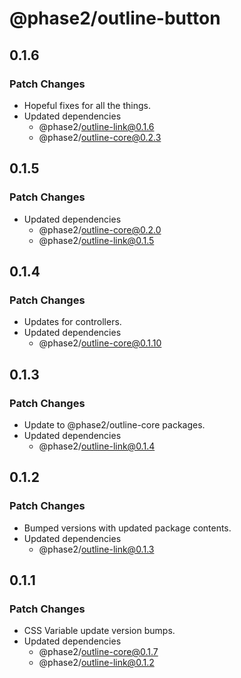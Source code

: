 # @phase2/outline-button

## 0.1.6

### Patch Changes

- Hopeful fixes for all the things.
- Updated dependencies
  - @phase2/outline-link@0.1.6
  - @phase2/outline-core@0.2.3

## 0.1.5

### Patch Changes

- Updated dependencies
  - @phase2/outline-core@0.2.0
  - @phase2/outline-link@0.1.5

## 0.1.4

### Patch Changes

- Updates for controllers.
- Updated dependencies
  - @phase2/outline-core@0.1.10

## 0.1.3

### Patch Changes

- Update to @phase2/outline-core packages.
- Updated dependencies
  - @phase2/outline-link@0.1.4

## 0.1.2

### Patch Changes

- Bumped versions with updated package contents.
- Updated dependencies
  - @phase2/outline-link@0.1.3

## 0.1.1

### Patch Changes

- CSS Variable update version bumps.
- Updated dependencies
  - @phase2/outline-core@0.1.7
  - @phase2/outline-link@0.1.2
